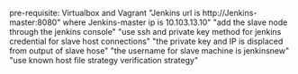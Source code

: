 pre-requisite: Virtualbox and Vagrant
"Jenkins url is http://Jenkins-master:8080" where Jenkins-master ip is 10.103.13.10"
"add the slave node through the jenkins console"
"use ssh and private key method for jenkins credential for slave host connections"
"the private key and IP is displaced from output of slave hose"
"the username for slave machine is jenkinsnew"
"use known host file strategy verification strategy"
